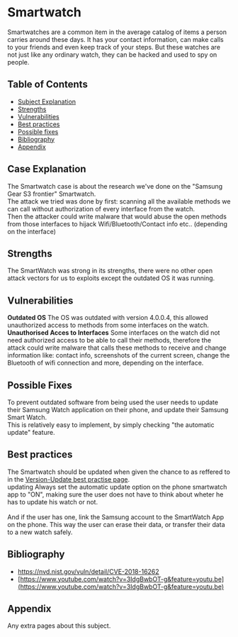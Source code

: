 # Smartwatch
Smartwatches are a common item in the average catalog of items a person carries around these days. It has your contact information, can make calls to your friends and even keep track of your steps.
But these watches are not just like any ordinary watch, they can be hacked and used to spy on people.

## Table of Contents

- [Subject Explanation](#subject-explanation)
- [Strengths](#bibliography)
- [Vulnerabilities](#vulnerabilities)
- [Best practices](#best-practices)
- [Possible fixes](#possible-fixes)
- [Bibliography](#bibliography)
- [Appendix](#appendix)

## Case Explanation
The Smartwatch case is about the research we've done on the "Samsung Gear S3 frontier" Smartwatch.<br />
The attack we tried was done by first: scanning all the available methods we can call without authorization of every interface from the watch.<br />
Then the attacker could write malware that would abuse the open methods from those interfaces to hijack Wifi/Bluetooth/Contact info etc.. (depending on the interface)

## Strengths
The SmartWatch was strong in its strengths, there were no other open attack vectors for us to exploits except the outdated OS it was running.

## Vulnerabilities
**Outdated OS**
The OS was outdated with version 4.0.0.4, this allowed unauthorized access to methods from some interfaces on the watch. <br />
**Unauthorised Acces to Interfaces**
Some interfaces on the watch did not need authorized access to be able to call their methods, therefore the attack could write malware that calls these methods to receive and change information like: contact info, screenshots of the current screen, change the Bluetooth of wifi connection and more, depending on the interface.

## Possible Fixes
To prevent outdated software from being used the user needs to update their Samsung Watch application on their phone, and update their Samsung Smart Watch.<br />
This is relatively easy to implement, by simply checking "the automatic update" feature.<br />

## Best practices
The Smartwatch should be updated when given the chance to as reffered to in the [Version-Update best practise page](https://fontys-intersect.github.io/bestPractises/versionUpdate).<br />                                updating
Always set the automatic update option on the phone smartwatch app to "ON", making sure the user does not have to think about wheter he has to update his watch or not.<br />               
And if the user has one, link the Samsung account to the SmartWatch App on the phone. This way the user can erase their data, or transfer their data to a new watch safely.

## Bibliography
 - [https://nvd.nist.gov/vuln/detail/CVE-2018-16262 ](https://nvd.nist.gov/vuln/detail/CVE-2018-16262 )
 - [https://www.youtube.com/watch?v=3IdgBwbOT-g&feature=youtu.be](https://www.youtube.com/watch?v=3IdgBwbOT-g&feature=youtu.be)

## Appendix 
Any extra pages about this subject.
